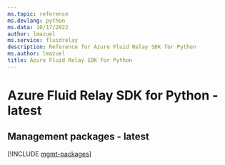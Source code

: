 ```yaml
---
ms.topic: reference
ms.devlang: python
ms.data: 10/17/2022
author: lmazuel
ms.service: fluidrelay
description: Reference for Azure Fluid Relay SDK for Python
ms.author: lmazuel
title: Azure Fluid Relay SDK for Python
---
```

# Azure Fluid Relay SDK for Python - latest

## Management packages - latest
[!INCLUDE [mgmt-packages](fluid-relay-mgmt-index.md)]
